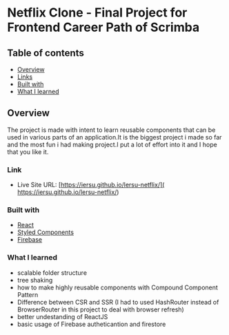 # Netflix Clone - Final Project for Frontend Career Path of Scrimba

## Table of contents

- [Overview](#overview)
- [Links](#links)
- [Built with](#built-with)
- [What I learned](#what-i-learned)


## Overview

The project is made with intent to learn reusable components that can be used in various parts of an application.It is the biggest project i made so far and the most fun i had making project.I put a lot of effort into it and I hope that you like it.

### Link

- Live Site URL: [https://iersu.github.io/lersu-netflix/]( https://iersu.github.io/lersu-netflix/)

### Built with

- [React](https://reactjs.org/) 
- [Styled Components](https://styled-components.com/)
- [Firebase](https://firebase.google.com/)

### What I learned

- scalable folder structure
- tree shaking
- how to make highly reusable components with Compound Component Pattern 
- Difference between CSR and SSR (I had to used HashRouter instead of BrowserRouter in this project to deal with browser refresh)
- better undestanding of ReactJS
- basic usage of Firebase autheticantion and firestore

